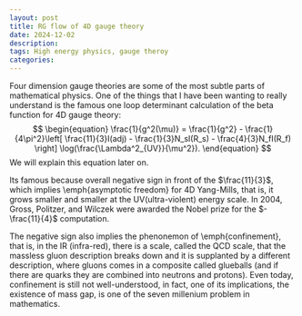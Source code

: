 ```yaml
---
layout: post
title: RG flow of 4D gauge theory
date: 2024-12-02
description: 
tags: High energy physics, gauge theroy
categories:
---
```

Four dimension gauge theories are some of the most subtle parts of mathematical physics. One of the things that I have been wanting to really understand is the famous one loop determinant calculation of the beta function for 4D gauge theory:
$$
\begin{equation}
\frac{1}{g^2(\mu)} = \frac{1}{g^2} - \frac{1}{4\pi^2}\left[
    \frac{11}{3}I(adj) - \frac{1}{3}N_sI(R_s) - \frac{4}{3}N_fI(R_f)
\right] \log(\frac{\Lambda^2_{UV}}{\mu^2}).
\end{equation}
$$ We will explain this equation later on.

Its famous because overall negative sign in front of the $\frac{11}{3}$, which implies \emph{asymptotic freedom} for 4D Yang-Mills, that is, it grows smaller and smaller at the UV(ultra-violent) energy scale. 
In 2004, Gross, Politzer, and Wilczek were awarded the Nobel prize for the $-\frac{11}{4}$ computation.

The negative sign also implies the phenonemon of \emph{confinement}, that is, in the IR (infra-red), there is a scale, called the QCD scale, that the massless gluon description breaks down and it is supplanted by a different description, where gluons comes in a composite called glueballs (and if there are quarks they are combined into neutrons and protons). Even today, confinement is still not well-understood, in fact, one of its implications, the existence of mass gap, is one of the seven millenium problem in mathematics.
